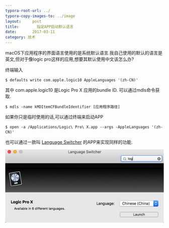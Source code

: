 ```yaml
---
typora-root-url: ../
typora-copy-images-to: ../image
layout:     post
title:        指定APP启动默认语言
date:       2017-03-11 
category: 技术
---
```


macOS下应用程序的界面语言使用的是系统默认语言.我自己使用的默认的语言是英文,但对于像logic pro这样的应用,想要其默认使用中文该怎么办?



终端输入

```shell
$ defaults write com.apple.logic10 AppleLanguages '(zh-CN)'
```

其中 com.apple.logic10 是Logic Pro X 应用的bundle ID. 可以通过mdls命令获取.

```shell
$ mdls -name kMDItemCFBundleIdentifier [应用程序路径]
```



如果你只是临时使用的话,可以通过终端来启动APP

```shell
$ open -a /Applications/Logic\ Pro\ X.app --args -AppleLanguages '(zh-CN)' 
```



也可以通过一款叫  [Language Switcher](http://www.tj-hd.co.uk/downloads/Language_Switcher_1_1_7.dmg) 的APP来实现同样的功能.

![2018-06-13-22-31-36](/image/2018-06-13-22-31-36.jpg)

